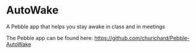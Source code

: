 AutoWake
=========

A Pebble app that helps you stay awake in class and in meetings

The Pebble app can be found here: https://github.com/churichard/Pebble-AutoWake
